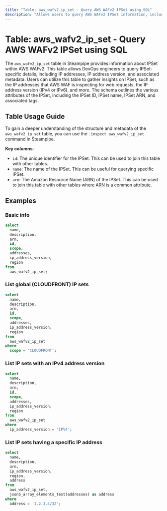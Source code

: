 ```yaml
---
title: "Table: aws_wafv2_ip_set - Query AWS WAFv2 IPSet using SQL"
description: "Allows users to query AWS WAFv2 IPSet information, including IP addresses, IP address version, and associated metadata."
---
```


# Table: aws_wafv2_ip_set - Query AWS WAFv2 IPSet using SQL

The `aws_wafv2_ip_set` table in Steampipe provides information about IPSet within AWS WAFv2. This table allows DevOps engineers to query IPSet-specific details, including IP addresses, IP address version, and associated metadata. Users can utilize this table to gather insights on IPSet, such as the IP addresses that AWS WAF is inspecting for web requests, the IP address version (IPv4 or IPv6), and more. The schema outlines the various attributes of the IPSet, including the IPSet ID, IPSet name, IPSet ARN, and associated tags.

## Table Usage Guide

To gain a deeper understanding of the structure and metadata of the `aws_wafv2_ip_set` table, you can use the `.inspect aws_wafv2_ip_set` command in Steampipe.

**Key columns**:

- `id`: The unique identifier for the IPSet. This can be used to join this table with other tables.
- `name`: The name of the IPSet. This can be useful for querying specific IPSet.
- `arn`: The Amazon Resource Name (ARN) of the IPSet. This can be used to join this table with other tables where ARN is a common attribute.

## Examples

### Basic info

```sql
select
  name,
  description,
  arn,
  id,
  scope,
  addresses,
  ip_address_version,
  region
from
  aws_wafv2_ip_set;
```


### List global (CLOUDFRONT) IP sets

```sql
select
  name,
  description,
  arn,
  id,
  scope,
  addresses,
  ip_address_version,
  region
from
  aws_wafv2_ip_set
where
  scope = 'CLOUDFRONT';
```


### List IP sets with an IPv4 address version

```sql
select
  name,
  description,
  arn,
  id,
  scope,
  addresses,
  ip_address_version,
  region
from
  aws_wafv2_ip_set
where
  ip_address_version = 'IPV4';
```


### List IP sets having a specific IP address

```sql
select
  name,
  description,
  arn,
  ip_address_version,
  region,
  address
from
  aws_wafv2_ip_set,
  jsonb_array_elements_text(addresses) as address
where
  address = '1.2.3.4/32';
```
